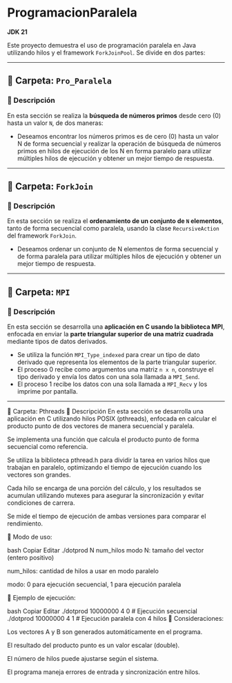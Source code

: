 # ProgramacionParalela

**JDK 21**

Este proyecto demuestra el uso de programación paralela en Java utilizando hilos y el framework `ForkJoinPool`. Se divide en dos partes:

---

## 📁 Carpeta: `Pro_Paralela`

### 🧠 Descripción

En esta sección se realiza la **búsqueda de números primos** desde cero (0) hasta un valor `N`, de dos maneras:

- Deseamos encontrar los números primos es de cero (0) hasta un valor N de forma secuencial y
realizar la operación de búsqueda de números primos en hilos de ejecución de los N en forma
paralelo para utilizar múltiples hilos de ejecución y obtener un mejor tiempo de respuesta.


---

## 📁 Carpeta: `ForkJoin`

### 🧠 Descripción

En esta sección se realiza el **ordenamiento de un conjunto de `N` elementos**, tanto de forma secuencial como paralela, usando la clase `RecursiveAction` del framework `ForkJoin`.

- Deseamos ordenar un conjunto de N elementos de forma secuencial y de forma paralela para
utilizar múltiples hilos de ejecución y obtener un mejor tiempo de respuesta.


---

## 📁 Carpeta: `MPI`

### 🧠 Descripción

En esta sección se desarrolla una **aplicación en C usando la biblioteca MPI**, enfocada en enviar la **parte triangular superior de una matriz cuadrada** mediante tipos de datos derivados.

- Se utiliza la función `MPI_Type_indexed` para crear un tipo de dato derivado que representa los elementos de la parte triangular superior.
- El proceso 0 recibe como argumentos una matriz `n x n`, construye el tipo derivado y envía los datos con una sola llamada a `MPI_Send`.
- El proceso 1 recibe los datos con una sola llamada a `MPI_Recv` y los imprime por pantalla.

---

📁 Carpeta: Pthreads
🧠 Descripción
En esta sección se desarrolla una aplicación en C utilizando hilos POSIX (pthreads), enfocada en calcular el producto punto de dos vectores de manera secuencial y paralela.

Se implementa una función que calcula el producto punto de forma secuencial como referencia.

Se utiliza la biblioteca pthread.h para dividir la tarea en varios hilos que trabajan en paralelo, optimizando el tiempo de ejecución cuando los vectores son grandes.

Cada hilo se encarga de una porción del cálculo, y los resultados se acumulan utilizando mutexes para asegurar la sincronización y evitar condiciones de carrera.

Se mide el tiempo de ejecución de ambas versiones para comparar el rendimiento.

📌 Modo de uso:

bash
Copiar
Editar
./dotprod N num_hilos modo
N: tamaño del vector (entero positivo)

num_hilos: cantidad de hilos a usar en modo paralelo

modo: 0 para ejecución secuencial, 1 para ejecución paralela

📌 Ejemplo de ejecución:

bash
Copiar
Editar
./dotprod 10000000 4 0   # Ejecución secuencial
./dotprod 10000000 4 1   # Ejecución paralela con 4 hilos
📌 Consideraciones:

Los vectores A y B son generados automáticamente en el programa.

El resultado del producto punto es un valor escalar (double).

El número de hilos puede ajustarse según el sistema.

El programa maneja errores de entrada y sincronización entre hilos.